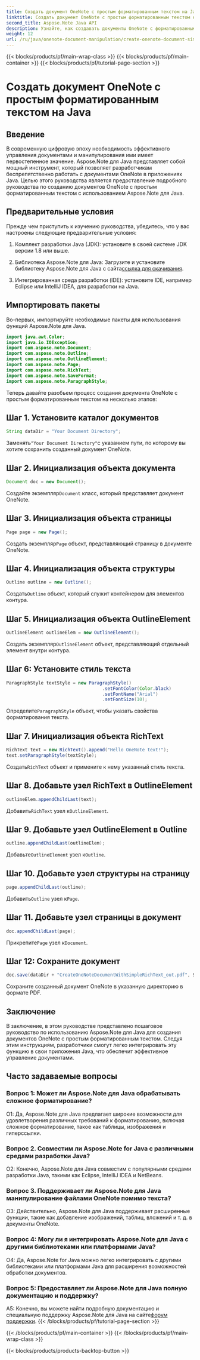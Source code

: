 ```yaml
---
title: Создать документ OneNote с простым форматированным текстом на Java
linktitle: Создать документ OneNote с простым форматированным текстом на Java
second_title: Aspose.Note Java API
description: Узнайте, как создавать документы OneNote с форматированным текстом с помощью Aspose.Note Java. Интегрируйте эту функцию в свои приложения Java для эффективного управления документами.
weight: 12
url: /ru/java/onenote-document-manipulation/create-onenote-document-simple-rich-text/
---
```


{{< blocks/products/pf/main-wrap-class >}}
{{< blocks/products/pf/main-container >}}
{{< blocks/products/pf/tutorial-page-section >}}

# Создать документ OneNote с простым форматированным текстом на Java

## Введение

В современную цифровую эпоху необходимость эффективного управления документами и манипулирования ими имеет первостепенное значение. Aspose.Note для Java представляет собой мощный инструмент, который позволяет разработчикам беспрепятственно работать с документами OneNote в приложениях Java. Целью этого руководства является предоставление подробного руководства по созданию документов OneNote с простым форматированным текстом с использованием Aspose.Note для Java.

## Предварительные условия

Прежде чем приступить к изучению руководства, убедитесь, что у вас настроены следующие предварительные условия:

1. Комплект разработки Java (JDK): установите в своей системе JDK версии 1.8 или выше.
   
2.  Библиотека Aspose.Note для Java: Загрузите и установите библиотеку Aspose.Note для Java с сайта[ссылка для скачивания](https://releases.aspose.com/note/java/).
   
3. Интегрированная среда разработки (IDE): установите IDE, например Eclipse или IntelliJ IDEA, для разработки на Java.

## Импортировать пакеты

Во-первых, импортируйте необходимые пакеты для использования функций Aspose.Note для Java.

```java
import java.awt.Color;
import java.io.IOException;
import com.aspose.note.Document;
import com.aspose.note.Outline;
import com.aspose.note.OutlineElement;
import com.aspose.note.Page;
import com.aspose.note.RichText;
import com.aspose.note.SaveFormat;
import com.aspose.note.ParagraphStyle;
```

Теперь давайте разобьем процесс создания документа OneNote с простым форматированным текстом на несколько этапов:

## Шаг 1. Установите каталог документов

```java
String dataDir = "Your Document Directory";
```

 Заменять`"Your Document Directory"`с указанием пути, по которому вы хотите сохранить созданный документ OneNote.

## Шаг 2. Инициализация объекта документа

```java
Document doc = new Document();
```

 Создайте экземпляр`Document` класс, который представляет документ OneNote.

## Шаг 3. Инициализация объекта страницы

```java
Page page = new Page();
```

 Создать экземпляр`Page` объект, представляющий страницу в документе OneNote.

## Шаг 4. Инициализация объекта структуры

```java
Outline outline = new Outline();
```

 Создать`Outline` объект, который служит контейнером для элементов контура.

## Шаг 5. Инициализация объекта OutlineElement

```java
OutlineElement outlineElem = new OutlineElement();
```

 Создать экземпляр`OutlineElement` объект, представляющий отдельный элемент внутри контура.

## Шаг 6: Установите стиль текста

```java
ParagraphStyle textStyle = new ParagraphStyle()
                                    .setFontColor(Color.black)
                                    .setFontName("Arial")
                                    .setFontSize(10);
```

 Определите`ParagraphStyle` объект, чтобы указать свойства форматирования текста.

## Шаг 7. Инициализация объекта RichText

```java
RichText text = new RichText().append("Hello OneNote text!");
text.setParagraphStyle(textStyle);
```

 Создать`RichText` объект и примените к нему указанный стиль текста.

## Шаг 8. Добавьте узел RichText в OutlineElement

```java
outlineElem.appendChildLast(text);
```

 Добавить`RichText` узел к`OutlineElement`.

## Шаг 9. Добавьте узел OutlineElement в Outline

```java
outline.appendChildLast(outlineElem);
```

 Добавьте`OutlineElement` узел к`Outline`.

## Шаг 10. Добавьте узел структуры на страницу

```java
page.appendChildLast(outline);
```

 Добавить`Outline` узел к`Page`.

## Шаг 11. Добавьте узел страницы в документ

```java
doc.appendChildLast(page);
```

 Прикрепите`Page` узел к`Document`.

## Шаг 12: Сохраните документ

```java
doc.save(dataDir + "CreateOneNoteDocumentWithSimpleRichText_out.pdf", SaveFormat.Pdf);
```

Сохраните созданный документ OneNote в указанную директорию в формате PDF.

## Заключение

В заключение, в этом руководстве представлено пошаговое руководство по использованию Aspose.Note для Java для создания документов OneNote с простым форматированным текстом. Следуя этим инструкциям, разработчики смогут легко интегрировать эту функцию в свои приложения Java, что обеспечит эффективное управление документами.

## Часто задаваемые вопросы

### Вопрос 1: Может ли Aspose.Note для Java обрабатывать сложное форматирование?

О1: Да, Aspose.Note для Java предлагает широкие возможности для удовлетворения различных требований к форматированию, включая сложное форматирование, такое как таблицы, изображения и гиперссылки.

### Вопрос 2. Совместим ли Aspose.Note for Java с различными средами разработки Java?

О2: Конечно, Aspose.Note для Java совместим с популярными средами разработки Java, такими как Eclipse, IntelliJ IDEA и NetBeans.

### Вопрос 3. Поддерживает ли Aspose.Note для Java манипулирование файлами OneNote помимо текста?

О3: Действительно, Aspose.Note для Java поддерживает расширенные функции, такие как добавление изображений, таблиц, вложений и т. д. в документы OneNote.

### Вопрос 4: Могу ли я интегрировать Aspose.Note для Java с другими библиотеками или платформами Java?

О4: Да, Aspose.Note for Java можно легко интегрировать с другими библиотеками или платформами Java для расширения возможностей обработки документов.

### Вопрос 5: Предоставляет ли Aspose.Note для Java полную документацию и поддержку?

 A5: Конечно, вы можете найти подробную документацию и специальную поддержку Aspose.Note для Java на сайте[форум поддержки](https://forum.aspose.com/c/note/28).
{{< /blocks/products/pf/tutorial-page-section >}}

{{< /blocks/products/pf/main-container >}}
{{< /blocks/products/pf/main-wrap-class >}}

{{< blocks/products/products-backtop-button >}}
